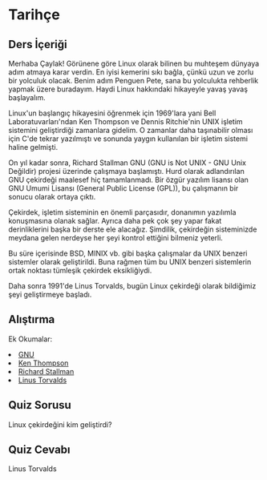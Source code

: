 # Tarihçe

## Ders İçeriği

Merhaba Çaylak! Görünene göre Linux olarak bilinen bu muhteşem dünyaya adım atmaya karar verdin. En iyisi kemerini sıkı bağla, çünkü uzun ve zorlu bir yolculuk olacak. Benim adım Penguen Pete, sana bu yolculukta rehberlik yapmak üzere buradayım. Haydi Linux hakkındaki hikayeyle yavaş yavaş başlayalım.

Linux'un başlangıç hikayesini öğrenmek için 1969'lara yani Bell Laboratuvarları'ndan Ken Thompson ve Dennis Ritchie'nin UNIX işletim sistemini geliştirdiği zamanlara gidelim. O zamanlar daha taşınabilir olması için C'de tekrar yazılmıştı ve sonunda yaygın kullanılan bir işletim sistemi haline gelmişti.

On yıl kadar sonra, Richard Stallman GNU (GNU is Not UNIX - GNU Unix Değildir) projesi üzerinde çalışmaya başlamıştı. Hurd olarak adlandırılan GNU çekirdeği maalesef hiç tamamlanmadı. Bir özgür yazılım lisansı olan GNU Umumi Lisansı (General Public License (GPL)), bu çalışmanın bir sonucu olarak ortaya çıktı.

Çekirdek, işletim sisteminin en önemli parçasıdır, donanımın yazılımla konuşmasına olanak sağlar. Ayrıca daha pek çok şey yapar fakat derinliklerini başka bir derste ele alacağız. Şimdilik, çekirdeğin sisteminizde meydana gelen nerdeyse her şeyi kontrol ettiğini bilmeniz yeterli.

Bu süre içerisinde BSD, MINIX vb. gibi başka çalışmalar da UNIX benzeri sistemler olarak geliştirildi. Buna rağmen tüm bu UNIX benzeri sistemlerin ortak noktası tümleşik çekirdek eksikliğiydi.

Daha sonra 1991'de Linus Torvalds, bugün Linux çekirdeği olarak bildiğimiz şeyi geliştirmeye başladı.

## Alıştırma

Ek Okumalar:
<li><a href='https://www.gnu.org/home.en.html'>GNU</a></li>
<li><a href='https://en.wikipedia.org/wiki/Ken_Thompson'>Ken Thompson</a></li>
<li><a href='https://stallman.org/'>Richard Stallman</a></li>
<li><a href='https://en.wikipedia.org/wiki/Linus_Torvalds'>Linus Torvalds</a></li>

## Quiz Sorusu

Linux çekirdeğini kim geliştirdi?

## Quiz Cevabı

Linus Torvalds
